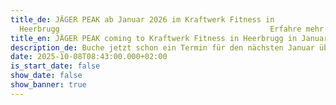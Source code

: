 ```yaml
---
title_de: JÄGER PEAK ab Januar 2026 im Kraftwerk Fitness in
  Heerbrugg                                               Erfahre mehr...
title_en: JÄGER PEAK coming to Kraftwerk Fitness in Heerbrugg in January 2026
description_de: Buche jetzt schon ein Termin für den nächsten Januar über das Kontaktformular
date: 2025-10-08T08:43:00.000+02:00
is_start_date: false
show_date: false
show_banner: true
---
```

